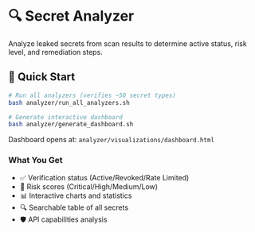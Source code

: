 # 🔍 Secret Analyzer

Analyze leaked secrets from scan results to determine active status, risk level, and remediation steps.

## 🚀 Quick Start

```bash
# Run all analyzers (verifies ~50 secret types)
bash analyzer/run_all_analyzers.sh

# Generate interactive dashboard
bash analyzer/generate_dashboard.sh
```

Dashboard opens at: `analyzer/visualizations/dashboard.html`

### What You Get

- ✅ Verification status (Active/Revoked/Rate Limited)
- 🎯 Risk scores (Critical/High/Medium/Low)
- 📊 Interactive charts and statistics
- 🔍 Searchable table of all secrets
- 🛡️ API capabilities analysis
